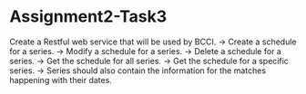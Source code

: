 # Assignment2-Task3
Create a Restful web service that will be used by BCCI.
  -> Create a schedule for a series.
  -> Modify a schedule for a series.
  -> Delete a schedule for a series.
  -> Get the schedule for all series.
  -> Get the schedule for a specific series.
  -> Series should also contain the information for the matches happening with their dates.
